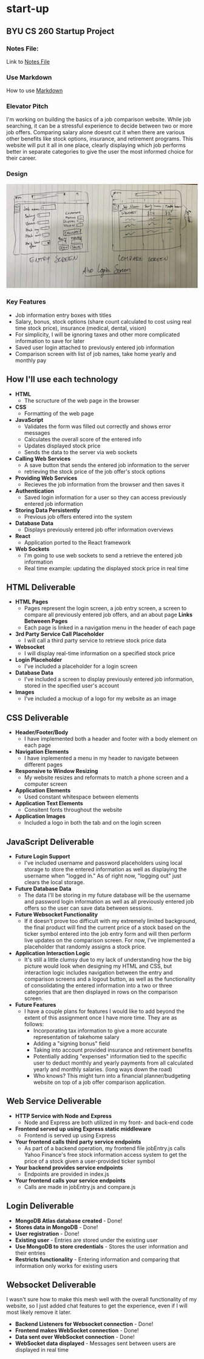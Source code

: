 # start-up
## BYU CS 260 Startup Project

### Notes File:

Link to [Notes File](https://github.com/tyguyreeses/start-up/blob/e61dfe6a541e9408420c8a6f8063d51671e49c7b/notes.md)

### Use Markdown

How to use [Markdown](https://docs.github.com/en/get-started/writing-on-github/getting-started-with-writing-and-formatting-on-github/basic-writing-and-formatting-syntax)

### Elevator Pitch

I'm working on building the basics of a job comparison website. While job searching, it can be a stressful experience to decide between two or more job offers. Comparing salary alone doesnt cut it when there are various other benefits like stock options, insurance, and retirement programs. This website will put it all in one place, clearly displaying which job performs better in separate categories to give the user the most informed choice for their career.

### Design

![Image of my sketch of a data entry screen and for a comparison screen](/public/assets/startup-design.jpg)

### Key Features

- Job information entry boxes with titles
- Salary, bonus, stock options (share count calculated to cost using real time stock price), insurance (medical, dental, vision)
- For simplicity, I will be ignoring taxes and other more complicated information to save for later
- Saved user login attached to previously entered job information
- Comparison screen with list of job names, take home yearly and monthly pay


## How I'll use each technology

- **HTML**
    - The scructure of the web page in the browser
- **CSS**
    - Formatting of the web page
- **JavaScript**
    - Validates the form was filled out correctly and shows error messages
    - Calculates the overall score of the entered info
    - Updates displayed stock price
    - Sends the data to the server via web sockets
- **Calling Web Services**
    - A save button that sends the entered job information to the server
    - retrieving the stock price of the job offer's stock options
- **Providing Web Services**
    - Recieves the job information from the browser and then saves it
- **Authentication**
    - Saved login information for a user so they can access previously entered job information
- **Storing Data Persistently**
    - Previous job offers entered into the system
- **Database Data**
    - Displays previously entered job offer information overviews
- **React**
    - Application ported to the React framework
- **Web Sockets**
    - I'm going to use web sockets to send a retrieve the entered job information
    - Real time example: updating the displayed stock price in real time

## HTML Deliverable

- **HTML Pages**
    - Pages represent the login screen, a job entry screen, a screen to compare all previously entered job offers, and an about page
**Links Betweeen Pages**
    - Each page is linked in a navigation menu in the header of each page
- **3rd Party Service Call Placeholder**
    - I will call a third party service to retrieve stock price data
- **Websocket**
    - I will display real-time information on a specified stock price
- **Login Placeholder**
    - I've included a placeholder for a login screen
- **Database Data**
    - I've included a screen to display previously entered job information, stored in the specified user's account
- **Images**
    - I've included a mockup of a logo for my website as an image

## CSS Deliverable

- **Header/Footer/Body**
    - I have implemented both a header and footer with a body element on each page
- **Navigation Elements**
    - I have inplemented a menu in my header to navigate between different pages
- **Responsive to Window Resizing**
    - My website resizes and reformats to match a phone screen and a computer screen
- **Application Elements**
    - Used constant whitespace between elements
- **Application Text Elements**
    - Consitent fonts throughout the website
- **Application Images**
    - Included a logo in both the tab and on the login screen

## JavaScript Deliverable

- **Future Login Support**
    - I've included username and password placeholders using local storage to store the entered information as well as displaying the username when "logged in." As of right now, "logging out" just clears the local storage.
- **Future Database Data**
    - The data I'll be storing in my future database will be the username and password login information as well as all previously entered job offers so the user can save data between sessions.
- **Future Websocket Functionality**
    - If it doesn't prove too difficult with my extremely limited background, the final product will find the current price of a stock based on the ticker symbol entered into the job entry form and will then perform live updates on the comparison screen. For now, I've implemented a placeholder that randomly assigns a stock price.
- **Application Interaction Logic**
    - It's still a little clumsy due to my lack of understanding how the big picture would look when designing my HTML and CSS, but interaction logic includes navigation between the entry and comparison screens and a logout button, as well as the functionality of consolidating the entered information into a two or three categories that are then displayed in rows on the comparison screen.
- **Future Features**
    - I have a couple plans for features I would like to add beyond the extent of this assignment once I have more time. They are as follows:
        - Incorporating tax information to give a more accurate representation of takehome salary
        - Adding a "signing bonus" field
        - Taking into account provided insurance and retirement benefits 
        - Potentially adding "expenses" information tied to the specific user to deduct monthly and yearly payments from all calculated yearly and monthly salaries. (long ways down the road)
        - Who knows? This might turn into a financial planner/budgeting website on top of a job offer comparison application.

## Web Service Deliverable

- **HTTP Service with Node and Express**
    - Node and Express are both utilized in my front- and back-end code
- **Frontend served up using Express static middleware**
    - Frontend is served up using Express
- **Your frontend calls third party service endpoints**
    - As part of a backend operation, my frontend file jobEntry.js calls Yahoo Finance's free stock information access system to get the price of a stock given a user-provided ticker symbol
- **Your backend provides service endpoints**
    - Endpoints are provided in index.js
- **Your frontend calls your service endpoints**
    - Calls are made in jobEntry.js and compare.js

## Login Deliverable

- **MongoDB Atlas database created** - Done!
- **Stores data in MongoDB** - Done!
- **User registration** - Done!
- **Existing user** - Entries are stored under the existing user
- **Use MongoDB to store credentials** - Stores the user information and their entries
- **Restricts functionality** - Entering information and comparing that information only works for existing users

## Websocket Deliverable

I wasn't sure how to make this mesh well with the overall functionality of my website, so I just added chat features to get the experience, even if I will most likely remove it later.
- **Backend Listeners for Websocket connection** - Done!
- **Frontend makes WebSocket connection** - Done!
- **Data sent over WebSocket connection** - Done!
- **WebSocket data displayed** - Messages sent between users are displayed in real time